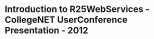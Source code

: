 Introduction to R25WebServices - CollegeNET UserConference Presentation - 2012
==============================================================================

